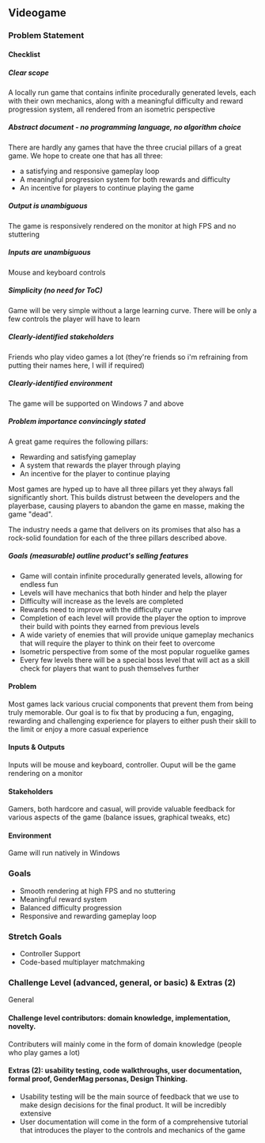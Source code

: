 ## Videogame
### Problem Statement
#### Checklist
##### Clear scope
A locally run game that contains infinite procedurally generated levels, each with their own mechanics, along with a meaningful difficulty and reward progression system, all rendered from an isometric perspective
##### Abstract document - no programming language, no algorithm choice
There are hardly any games that have the three crucial pillars of a great game. We hope to create one that has all three:
- a satisfying and responsive gameplay loop
- A meaningful progression system for both rewards and difficulty
- An incentive for players to continue playing the game
##### Output is unambiguous
The game is responsively rendered on the monitor at high FPS and no stuttering
##### Inputs are unambiguous
Mouse and keyboard controls
##### Simplicity (no need for ToC)
Game will be very simple without a large learning curve. There will be only a few controls the player will have to learn
##### Clearly-identified stakeholders
Friends who play video games a lot (they're friends so i'm refraining from putting their names here, I will if required)
##### Clearly-identified environment
The game will be supported on Windows 7 and above
##### Problem importance convincingly stated
A great game requires the following pillars:
- Rewarding and satisfying gameplay
- A system that rewards the player through playing
- An incentive for the player to continue playing

Most games are hyped up to have all three pillars yet they always fall significantly short. This builds distrust between the developers and the playerbase, causing players to abandon the game en masse, making the game "dead".

The industry needs a game that delivers on its promises that also has a rock-solid foundation for each of the three pillars described above.
##### Goals (measurable) outline product's selling features
- Game will contain infinite procedurally generated levels, allowing for endless fun
- Levels will have mechanics that both hinder and help the player
- Difficulty will increase as the levels are completed
- Rewards need to improve with the difficulty curve
- Completion of each level will provide the player the option to improve their build with points they earned from previous levels
- A wide variety of enemies that will provide unique gameplay mechanics that will require the player to think on their feet to overcome
- Isometric perspective from some of the most popular roguelike games
- Every few levels there will be a special boss level that will act as a skill check for players that want to push themselves further
#### Problem
Most games lack various crucial components that prevent them from being truly memorable. Our goal is to fix that by producing a fun, engaging, rewarding and challenging experience for players to either push their skill to the limit or enjoy a more casual experience
#### Inputs & Outputs
Inputs will be mouse and keyboard, controller. Ouput will be the game rendering on a monitor
#### Stakeholders
Gamers, both hardcore and casual, will provide valuable feedback for various aspects of the game (balance issues, graphical tweaks, etc)
#### Environment
Game will run natively in Windows
### Goals
- Smooth rendering at high FPS and no stuttering
- Meaningful reward system
- Balanced difficulty progression
- Responsive and rewarding gameplay loop
### Stretch Goals
- Controller Support
- Code-based multiplayer matchmaking
### Challenge Level (advanced, general, or basic) & Extras (2)
General
#### Challenge level contributors: domain knowledge, implementation, novelty.
Contributers will mainly come in the form of domain knowledge (people who play games a lot)
#### Extras (2): usability testing, code walkthroughs, user documentation, formal proof, GenderMag personas, Design Thinking.
- Usability testing will be the main source of feedback that we use to make design decisions for the final product. It will be incredibly extensive
- User documentation will come in the form of a comprehensive tutorial that introduces the player to the controls and mechanics of the game